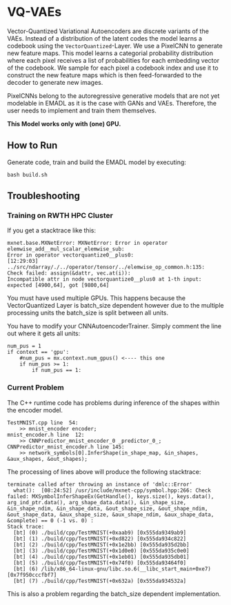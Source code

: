 # VQ-VAEs
Vector-Quantized Variational Autoencoders are discrete variants of the VAEs.
Instead of a distribution of the latent codes the model learns a codebook using
the `VectorQuantized`-Layer.
We use a PixelCNN to generate new feature maps. This model learns a categorial probability distribution where each pixel receives a list of probabilities for each embedding vector of the codebook.
We sample for each pixel a codebook index and use it to construct the new feature maps which is then feed-forwarded to the decoder to generate new images.

PixelCNNs belong to the autoregressive generative models that are not yet modelable in EMADL as it is the case with GANs and VAEs. Therefore, the user needs to implement and train them themselves.


**This Model works only with (one) GPU.**
## How to Run
Generate code, train and build the EMADL model by executing:

```
bash build.sh
```


## Troubleshooting
### Training on RWTH HPC Cluster
If you get a stacktrace like this:
```
mxnet.base.MXNetError: MXNetError: Error in operator elemwise_add__mul_scalar_elemwise_sub:
Error in operator vectorquantize0__plus0:
[12:29:03] ../src/ndarray/./../operator/tensor/../elemwise_op_common.h:135:
Check failed: assign(&dattr, vec.at(i)):
Incompatible attr in node vectorquantize0__plus0 at 1-th input:
expected [4900,64], got [9800,64]
```
You must have used multiple GPUs. This happens because the VectorQuantized Layer is batch_size dependent however due to the multiple processing units the batch_size is split between all units.

You have to modify your CNNAutoencoderTrainer. Simply comment the line out where it gets all units:
```
num_pus = 1
if context == 'gpu':
    #num_pus = mx.context.num_gpus() <---- this one
    if num_pus >= 1:
        if num_pus == 1:
```

### Current Problem
The C++ runtime code has problems during inference of the shapes within the encoder model.
```
TestMNIST.cpp line  54:
    >> mnist_encoder encoder;
mnist_encoder.h line  12:
    >> CNNPredictor_mnist_encoder_0 _predictor_0_;
CNNPredictor_mnist_encoder.h line 145:
    >> network_symbols[0].InferShape(in_shape_map, &in_shapes, &aux_shapes, &out_shapes);
```
The processing of lines above will produce the following stacktrace:
```
terminate called after throwing an instance of 'dmlc::Error'
  what():  [08:24:52] /usr/include/mxnet-cpp/symbol.hpp:266: Check failed: MXSymbolInferShapeEx(GetHandle(), keys.size(), keys.data(), arg_ind_ptr.data(), arg_shape_data.data(), &in_shape_size, &in_shape_ndim, &in_shape_data, &out_shape_size, &out_shape_ndim, &out_shape_data, &aux_shape_size, &aux_shape_ndim, &aux_shape_data, &complete) == 0 (-1 vs. 0) : 
Stack trace:
  [bt] (0) ./build/cpp/TestMNIST(+0xaab9) [0x555da9349ab9]
  [bt] (1) ./build/cpp/TestMNIST(+0xd822) [0x555da934c822]
  [bt] (2) ./build/cpp/TestMNIST(+0x1e2bb) [0x555da935d2bb]
  [bt] (3) ./build/cpp/TestMNIST(+0x1d0e0) [0x555da935c0e0]
  [bt] (4) ./build/cpp/TestMNIST(+0x1eb01) [0x555da935db01]
  [bt] (5) ./build/cpp/TestMNIST(+0x74f0) [0x555da93464f0]
  [bt] (6) /lib/x86_64-linux-gnu/libc.so.6(__libc_start_main+0xe7) [0x7f950cccfbf7]
  [bt] (7) ./build/cpp/TestMNIST(+0x632a) [0x555da934532a]
```

This is also a problem regarding the batch_size dependent implementation.


